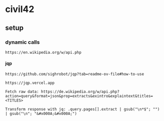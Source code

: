 # civil42

## setup

### dynamic calls

```
https://en.wikipedia.org/w/api.php
```

#### jqp

```
https://github.com/sighrobot/jqp?tab=readme-ov-file#how-to-use

https://jqp.vercel.app

Fetch raw data: https://de.wikipedia.org/w/api.php?action=query&format=json&prop=extracts&exintro&explaintext&titles=<TITLES>

Transform response with jq: .query.pages[].extract | gsub("\n*$"; "") | gsub("\n"; "&#x000A;&#x000A;")
```